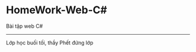 # HomeWork-Web-C#
Bài tập web C#

------------------------------------------
Lớp học buối tối, thầy Phết đứng lớp
